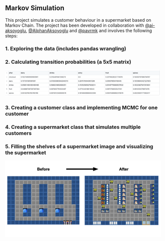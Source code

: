 ## Markov Simulation

This project simulates a customer behaviour in a supermarket based on Markov Chain. The project has been developed in collaboration with 
<a href="https://github.com/ai-aksoyoglu">@ai-aksoyoglu</a>, <a href="https://github.com/AlphanAksoyoglu">@AlphanAksoyoglu</a> and <a href="https://github.com/pavrmk">@pavrmk</a> and involves the following steps:

### 1. Exploring the data (includes pandas wrangling)
### 2. Calculating transition probabilities (a 5x5 matrix)
<img src= "https://github.com/lenaromanenko/markov_simulation/blob/main/images/readme_file_images/weekly_markov_matrix.png"/>

### 3. Creating a customer class and implementing MCMC for one customer
### 4. Creating a supermarket class that simulates multiple customers
### 5. Filling the shelves of a supermarket image and visualizing the supermarket
<img src= "https://github.com/lenaromanenko/markov_simulation/blob/main/images/readme_file_images/supermarket_before_after.png"/>
